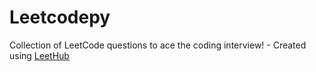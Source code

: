 # Leetcodepy
Collection of LeetCode questions to ace the coding interview! - Created using [LeetHub](https://github.com/QasimWani/LeetHub)

